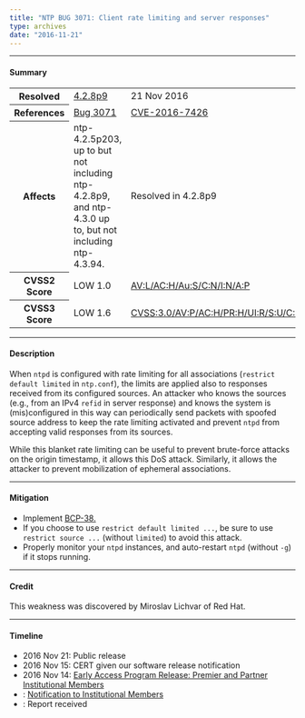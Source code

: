 ```yaml
---
title: "NTP BUG 3071: Client rate limiting and server responses"
type: archives
date: "2016-11-21"
---
```


* * *

#### Summary

<table>
  <tbody>
	<tr>
		<th><b>Resolved</b></th>
		<td><a href="/support/securitynotice/4_2_8p9-release-announcement/">4.2.8p9</a></td>
		<td>21 Nov 2016</td>
	</tr>
	<tr>
		<th><b>References</b></th>
		<td><a href="https://bugs.ntp.org/show_bug.cgi?id=3071">Bug 3071</a></td>
		<td><a href="https://nvd.nist.gov/vuln/detail/CVE-2016-7426/">CVE-2016-7426</a></td>
	</tr>
	<tr>
		<th><b>Affects</b></th>
		<td>ntp-4.2.5p203, up to but not including ntp-4.2.8p9,<br> and ntp-4.3.0 up to, but not including ntp-4.3.94.</td>
		<td>Resolved in 4.2.8p9</td>
	</tr>
	<tr>
		<th><b>CVSS2 Score</b></th>
		<td>LOW 1.0</td>
		<td><a href="https://nvd.nist.gov/cvss.cfm?calculator&version=2&vector=(AV:L/AC:H/Au:S/C:N/I:N/A:P)">AV:L/AC:H/Au:S/C:N/I:N/A:P</a></td>
	</tr>
	<tr>
		<th><b>CVSS3 Score<b></th>
		<td>LOW 1.6</td>
		<td><a href="https://www.first.org/cvss/calculator/3.0#CVSS:3.0/AV:P/AC:H/PR:H/UI:R/S:U/C:N/I:N/A:L">CVSS:3.0/AV:P/AC:H/PR:H/UI:R/S:U/C:N/I:N/A:L</a></td>
	</tr>	
  </tbody>	
</table>

* * *
    
#### Description 

When `ntpd` is configured with rate limiting for all associations (`restrict default limited` in `ntp.conf`), the limits are applied also to responses received from its configured sources. An attacker who knows the sources (e.g., from an IPv4 `refid` in server response) and knows the system is (mis)configured in this way can periodically send packets with spoofed source address to keep the rate limiting activated and prevent `ntpd` from accepting valid responses from its sources.

While this blanket rate limiting can be useful to prevent brute-force attacks on the origin timestamp, it allows this DoS attack. Similarly, it allows the attacker to prevent mobilization of ephemeral associations.

* * *
    
#### Mitigation

* Implement [BCP-38.](http://www.bcp38.info/index.php/Main_Page) 
* If you choose to use `restrict default limited ...`, be sure to use `restrict source ...` (without `limited`) to avoid this attack.
* Properly monitor your `ntpd` instances, and auto-restart `ntpd` (without `-g`) if it stops running. 

* * *

#### Credit

This weakness was discovered by Miroslav Lichvar of Red Hat.

* * *

#### Timeline

* 2016 Nov 21: Public release
* 2016 Nov 15: CERT given our software release notification 
* 2016 Nov 14: [Early Access Program Release: Premier and Partner Institutional Members](https://www.nwtime.org/membership/benefits/)
* : [Notification to Institutional Members](https://www.nwtime.org/membership/benefits/)
* : Report received